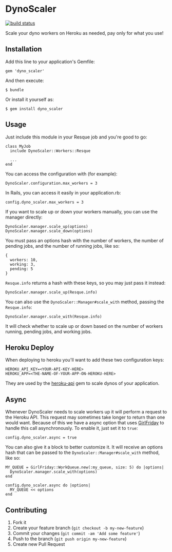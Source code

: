 # DynoScaler

[![build status][1]][2]

[1]: https://travis-ci.org/dtmtec/dyno_scaler.png
[2]: http://travis-ci.org/dtmtec/dyno_scaler

Scale your dyno workers on Heroku as needed, pay only for what you use!

## Installation

Add this line to your application's Gemfile:

    gem 'dyno_scaler'

And then execute:

    $ bundle

Or install it yourself as:

    $ gem install dyno_scaler

## Usage

Just include this module in your Resque job and you're good to go:

    class MyJob
      include DynoScaler::Workers::Resque

      ...
    end

You can access the configuration with (for example):

    DynoScaler.configuration.max_workers = 3

In Rails, you can access it easily in your application.rb:

    config.dyno_scaler.max_workers = 3

If you want to scale up or down your workers manually, you can use the manager
directly:

    DynoScaler.manager.scale_up(options)
    DynoScaler.manager.scale_down(options)

You must pass an options hash with the number of workers, the number of pending
jobs, and the number of running jobs, like so:

    {
      workers: 10,
      working: 3,
      pending: 5
    }

`Resque.info` returns a hash with these keys, so you may just pass it instead:

    DynoScaler.manager.scale_up(Resque.info)

You can also use the `DynoScaler::Manager#scale_with` method, passing the `Resque.info`:

    DynoScaler.manager.scale_with(Resque.info)

It will check whether to scale up or down based on the number of workers running,
pending jobs, and working jobs.

## Heroku Deploy

When deploying to heroku you'll want to add these two configuration keys:

    HEROKU_API_KEY=<YOUR-API-KEY-HERE>
    HEROKU_APP=<THE-NAME-OF-YOUR-APP-ON-HEROKU-HERE>

They are used by the [heroku-api](https://github.com/heroku/heroku.rb) gem to
scale dynos of your application.

## Async

Whenever DynoScaler needs to scale workers up it will perform a request to the
Heroku API. This request may sometimes take longer to return than one would want.
Because of this we have a async option that uses
[GirlFriday](https://github.com/mperham/girl_friday) to handle this call
asynchronously. To enable it, just set it to `true`:

    config.dyno_scaler.async = true

You can also give it a block to better customize it. It will receive an options
hash that can be passed to the `DynoScaler::Manager#scale_with` method, like so:

    MY_QUEUE = GirlFriday::WorkQueue.new(:my_queue, size: 5) do |options|
      DynoScaler.manager.scale_with(options)
    end

    config.dyno_scaler.async do |options|
      MY_QUEUE << options
    end

## Contributing

1. Fork it
2. Create your feature branch (`git checkout -b my-new-feature`)
3. Commit your changes (`git commit -am 'Add some feature'`)
4. Push to the branch (`git push origin my-new-feature`)
5. Create new Pull Request
